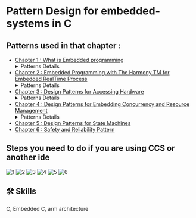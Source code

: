 
# Pattern Design for embedded-systems in C 
## Patterns used in that chapter : 
- [Chapter 1 : What is Embedded programming ](Chapter_1-Project/)<details><summary>Patterns Details</summary>that file contains Client-Server Pattern, Push-Pop Pattern and Observer Pattern.</details>
- [Chapter 2 : Embedded Programming with The Harmony TM for Embedded RealTime Process](Chapter_1-Project/)<details><summary>Patterns Details</summary>that file contains Client-Server Pattern, Push-Pop Pattern and Observer Pattern.</details>
- [Chapter 3 : Design Patterns for Accessing Hardware](Chapter_2-Project/)<details><summary>Patterns Details</summary>that file contains Interrupt, Polling, Adapter, Proxy, Debouncing, Mediator and Observer Patterns in form of HAL Driver that kinda interact directly with the Hardware.</details>
- [Chapter 4 : Design Patterns for Embedding Concurrency and Resource Management](Chapter_4-Project/)<details><summary>Patterns Details</summary>that file contains Static Priority Pattern, Critical Region Pattern, Guarded Call Pattern, Queuing Pattern, Rendezvous Pattern, Simultaneous Locking Pattern and Ordered Locking Pattern in form of HAL Driver that kinda interact directly with the Hardware or interact with hardware through General_Hal_Layer.</details>
- [Chapter 5 : Design Patterns for State Machines](Chapter_4-Project)
- [Chapter 6 : Safety and Reliability Pattern](Chapter_5-Project/)

## Steps you need to do if you are using CCS or another ide


![1](https://user-images.githubusercontent.com/63866803/222526259-960e4c60-2f62-4480-9530-2af350e88dee.png)
![2](https://user-images.githubusercontent.com/63866803/222526260-67a399bc-ef22-4bd9-aed1-154a2a38027c.png)
![3](https://user-images.githubusercontent.com/63866803/222526262-faab5933-2d10-4353-be9a-31c2206a61de.png)
![4](https://user-images.githubusercontent.com/63866803/222526247-cfd451e3-874e-4ac8-9acc-5a64db1d3ebf.png)
![5](https://user-images.githubusercontent.com/63866803/222526257-3f7cf3d4-8698-46eb-add7-a1c8a523ed5b.png)
![6](https://user-images.githubusercontent.com/63866803/232917522-eb1c80d2-d17e-4941-a9f7-dd9b4a5542c5.PNG)




## 🛠 Skills
C, Embedded C, arm architecture

